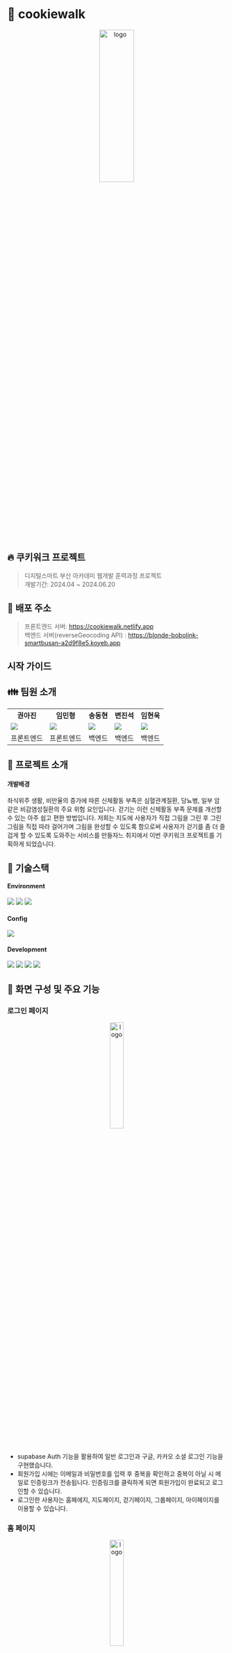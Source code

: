 # :cookie: cookiewalk
<p align="center">
  <img src="/cookiewalk/public/logo/logo.jpg" width="40%" height="30%" title="px(픽셀) 크기 설정"     alt="logo"></img>
</p>

## :fire: 쿠키워크 프로젝트 ##
> 디지털스마트 부산 아카데미 웹개발 훈력과정 프로젝트<br>
> 개발기간: 2024.04 ~ 2024.06.20

## :car: 배포 주소 ##
> 프론트엔드 서버: https://cookiewalk.netlify.app <br>
> 백엔드 서버(reverseGeocoding API) : https://blonde-bobolink-smartbusan-a2d9f8e5.koyeb.app

## 시작 가이드 ## 


## :family: 팀원 소개 ##
<table>
  <tr>
    <td><div align="center"><b>권아진</div></td>
    <td><div align="center"><b>임민형</div></td>
    <td><div align="center"><b>송동현</div></td>
    <td><div align="center"><b>변진석</div></td>
    <td><div align="center"><b>임현욱</div></td>
  </tr>
  <tr>
    <td><img src="/cookiewalk/public/images/권아진.png"></td>
    <td><img src="/cookiewalk/public/images/임민형.png"></td>
    <td><img src="/cookiewalk/public/images/송동현.png"></td>
    <td><img src="/cookiewalk/public/images/변진석.png"></td>
    <td><img src="/cookiewalk/public/images/임현욱.png"></td>
  </tr>
  <tr>
    <td><div align="center">프론트엔드</div></td>
    <td><div align="center">프론트엔드</div></td>
    <td><div align="center">백엔드</div></td>
    <td><div align="center">백엔드</div></td>
    <td><div align="center">백엔드</div></td>
  </tr>
</table>





## :loudspeaker: 프로젝트 소개 ##
#### 개발배경 ####  
좌식위주 생활, 비만율의 증가에 따른 신체활동 부족은 심혈관계질환, 당뇨병, 일부 암 같은 비감염성질환의 주요 위험 요인입니다. 걷기는 이런 신체활동 부족 문제를 개선할 수 있는 아주 쉽고 편한 방법입니다. 저희는 지도에 사용자가 직접 그림을 그린 후 그린 그림을 직접 따라 걸어가며 그림을 완성할 수 있도록 함으로써 사용자가 걷기를 좀 더 즐겁게 할 수 있도록 도와주는 서비스를 만들자느 취지에서 이번 쿠키워크 프로젝트를 기획하게 되었습니다.



## :wrench: 기술스택 ##
#### Environment ####
<div>
  <img src="https://img.shields.io/badge/visualstudiocode-007ACC?style=for-the-badge&logo=visualstudiocode&logoColor=white">
  <img src="https://img.shields.io/badge/git-F05032?style=for-the-badge&logo=git&logoColor=white">
  <img src="https://img.shields.io/badge/github-181717?style=for-the-badge&logo=github&logoColor=white">
</div>

#### Config ####
<div>
  <img src="https://img.shields.io/badge/npm-CB3837?style=for-the-badge&logo=npm&logoColor=white">
</div>

#### Development ####
<div>
  <img src="https://img.shields.io/badge/react-61DAFB?style=for-the-badge&logo=react&logoColor=white">
  <img src="https://img.shields.io/badge/javascript-F7DF1E?style=for-the-badge&logo=javascript&logoColor=white">
  <img src="https://img.shields.io/badge/node.js-5FA04E?style=for-the-badge&logo=node.js&logoColor=white">
  <img src="https://img.shields.io/badge/supabase-3FCF8E?style=for-the-badge&logo=supabase&logoColor=white">
</div>


## :mag_right: 화면 구성 및 주요 기능 ##
### 로그인 페이지 ### 
<p align="center">
  <img src="/readme_images/로그인페이지.jpg" width="25%" height="25%" title="px(픽셀) 크기 설정"     alt="logo"></img>
</p>

* supabase Auth 기능을 활용하여 일반 로그인과 구글, 카카오 소셜 로그인 기능을 구현했습니다.
* 회원가입 시에는 이메일과 비밀번호를 입력 후 중복을 확인하고 중복이 아닐 시 메일로 인증링크가 전송됩니다. 인증링크를 클릭하게 되면 회원가입이 완료되고 로그인할 수 있습니다.
* 로그인한 사용자는 홈페에지, 지도페이지, 걷기페이지, 그룹페이지, 마이페이지를 이용할 수 있습니다.

### 홈 페이지 ###
<p align="center">
  <img src="/readme_images/홈페이지.gif" width="25%" height="25%"title="px(픽셀) 크기 설정"alt="logo"></img>
</p>

* 사용자들이 자유롭게 게시글을 올리는 커뮤니티 페이지 입니다.
* 게시글을 일반 사진 게시글과 자신이 걸은 경로 그림 게시글을 올릴 수 있습니다.
* 사용자들을 게시된 게시글에 좋아요나 댓글을 입력할 수 있고 게시글 작성자 부분을 클릭시 해당 사용자의 프로필로 이동하여 팔로우할 수 있습니다.

### 맵 페이지 ###
<p align="center">
   <img src="/readme_images/맵페이지메뉴.gif" width="25%" height="25%"title="px(픽셀) 크기 설    `정"alt="logo"></img>
  <img src="/readme_images/맵페이지.gif" width="25%" height="25%"title="px(픽셀) 크기 설정"alt="logo"></img>
</p>

* 사용자들이 따라그릴 경로 그림을 검색하거나 그릴 수 있는 페이지 입니다.
* 처음 페이지로 이동시 현재 사용자의 위치에 있는 경로 그림들이 나열되고 지역, 거리, 난이도 별로 선택하거나 특정단어 입력 후 검색시 위치나 제목 중에 입력한 단어가 들어가 있는 경로 그림을 조회할 수 있습니다.
* 오른쪽 하단에 연필 아이콘을 선택하면 경로를 직접 그리고 저장할 수 있습니다.
* 좌표를 직접 손으로 찍어가며 그림을 그릴 수 있으며 선의 색상 선택해 사용자가 원하는 색상의 그림을 그릴 수 있습니다. 



### 걷기 페이지 ###

<p align="center">
  <img src="/readme_images/걷기페이지1.gif" width="25%" height="25%"title="px(픽셀) 크기 설정"alt="logo"></img>
   <img src="/readme_images/걷기페이지2.gif" width="25%" height="25%"title="px(픽셀) 크기 설정"alt="logo"></img>
</p>

* 걷기 페이지에서는 세가지 걷기를 지원합니다.
* 경로를 따라, 이어 걷는 경우 포인트에 도착할 때마다 포인트와 전 포인트와의 폴리라인이 진해져 현재 어디까지 진행 중인지 확인 할 수 있습니다.
* 경로 그림 없이 걷기의 경우 사용자의 실시간 위치 이동에 따른 폴리라인이 생성됩니다.
* 구글 TTS API를 활용해 다음 포인트에 좌회전, 우회전, 유턴의 방향전환이 있을 시 음성으로 안내해 주어 지도를 계속 보고 있지 않고도 그림을 그릴 수 있습니다.
* 500m 걷기 시마다 1포인트의 포인트를 획득할 수 있습니다. 

#### 경로 따라 걷기 ####
* 루트 버튼을 클릭해 경로를 불러온 후 걷기 시작 버튼을 클릭해 따라 그림을 그릴 수 있습니다.

#### 미완성 경로 이어 걷기 ####
* 미완성 경로 버튼을 클릭해 미완성한 걷기 기록을 불러와 이어서 그릴 수 있습니다.

#### 경로 그림 없이 걷기 ####
* 루트나 미완성 루트 선택없이 시작할 시 백지 상태로 그림을 그릴 수 있습니다.

<br>
<br>

### 그룹 메뉴 및 만들기 페이지 ### 
#### 그룹조회 및 만들기 ####
<p align="center">
  <img src="/readme_images/그룹메뉴.jpg" width="25%" height="25%"title="px(픽셀) 크기 설정"alt="logo"></img>
  <img src="/readme_images/그룹메뉴2.jpg" width="25%" height="25%"title="px(픽셀) 크기 설정"alt="logo"></img>
</p>

* 사용자들이 그룹을 만들어 협력하여 그림을 완성할 수 있는 페이지 입니다.
* 그룹 조회를 통해 사용자가 함께하고 싶은 그룹을 선택하고 가입하기 버튼을 클릭해 가입할 수 있습니다. 
* 사용자가 경로 그림을 그려 그룹을 만들 수 있습니다.
* 최대 5명 까지의 함께 그림을 그릴 인원수를 지정하고 인원수 만큼의 서로 다른 경로를 그려 좀 혼자 걸을 때보다 좀 더 완성도 높은 그림을 그릴 수 있습니다.
* 구역 별로 원하는 색을 지정할 수 있습니다. 


#### 가입한 그룹 상세 페이지 ####
<p align="center">
  <img src="/readme_images/그룹메뉴3.jpg" width="25%" height="25%"title="px(픽셀) 크기 설정"alt="logo"></img>
</p>

* 가입한 그룹의 상세 페이지 입니다.
* 현재 그림의 진행 상황과 담당 경로를 선택할 수 있습니다.
* 구역별로 완성도가 퍼센트로 표시되고 지도에서도 걷기 진행률에 따라 투명도를 조절해 한눈에 확인할 수 있도록 하였습니다. 
* 경로 선택 후 걷기 시작 버튼을 클릭해 걷기를 시작할 수 있습니다. 

#### 걷기 완료 및 게시글 작성 ####
<p align="center">
  <img src="/readme_images/그룹4.jpg" width="25%" height="25%"title="px(픽셀) 크기 설정"alt="logo"></img>
  <img src="/readme_images/그룹5.jpg" width="25%" height="25%"title="px(픽셀) 크기 설정"alt="logo"></img>
</p>

* 그룹 모두 걷기를 완료하면 걷기 시작버튼이 걷기 완료 버튼으로 바뀌고 클릭시 그룹 경로 게시글을 작성 할 수 있습니다.

<br>


### 마이페이지 ### 
<p align="center">
  <img src="/readme_images/마이페이지.gif" width="25%" height="25%"title="px(픽셀) 크기 설정"alt="logo"></img>
  <img src="/readme_images/상점.gif" width="25%" height="25%"title="px(픽셀) 크기 설정"alt="logo"></img>
</p

* 사용자의 정보를 확인할 수 있는 페이지 입니다.
* 사진, 닉네임, 이름 등 프로필 정보를 변경할 수 있고 완성한 경로를 확인할 수 있습니다.
* 그래프를 통해 주, 월, 년 별로 사용자의 걸은 거리를 확인 할 수 있습니다.
* 우측 상단의 나의 포인트를 클릭해 상점으로 이동할 수 있고 아바타나 커피 같은 상품을 구매할 수 있습니다.

### :movie_camera: 시연동영상 
[![Video Label](/readme_images/시연영상스크린샷.png)](https://youtu.be/prmDZ0I3IAY)


## :pushpin: 기여도와 역할 ##
저는 이번 프로젝트에서 백엔드를 맡았습니다. 그중에서도 
* 데이터베이스 설계
* supabase Auth 기능을 활용한 로그인(일반, 구글, 카카오)
* Naver Web Dynamic Map API, react-naver-map API를 활용한 지도 호출,
* Naver ReverseGeocoding API, Nodejs를 이용한 좌표 주소 변환
* 경로 및 기록 데이터 관리 및 처리
* Geolocation API를 이용한 산책기능 구현
* 백터의 내적과 외적을 활용한 경로 분석 및 Googel TTS API 를 이용한 음성안내 기능 구현
의 역할을 수행하였습니다.

저희는 supabase라는 백엔드 플랫폼을 사용해서 프로젝트를 진행하였습니다. supabase는 database, auth, storage, realTime 같은 백엔드를 위한 다양한 기능들이 있으며 서버리스 환경을 제공합니다. 하지만 리버스지오코딩 API는 서버프로그래밍이서만 사용이 가능하기 때문에 리버스지오코딩 API을 제외한 모든 백엔드 기능들은 react에서 구현하였습니다. 

## 개선하고 싶은 점 ##

## :trophy: 결과 및 성과 ## 
<p align="center">
  <img src="/readme_images/상장회전.jpg"  width="90%" height="90%"title="px(픽셀) 크기 설정"alt="logo"></img>
</p>

쿠키워크 프로젝트는 디지털스마트부산 아카데미에서 운영하는 제 4기 SW전문인재양성 교육과정에서 진행하였습니다. 모두가 열심히 프로젝트를 수행한 결과 2등인 우수상을 수상할 수 있었습니다.


## :pencil: 소감 및 느낀점 ##
저를 포함한 팀원들 모두 비전공자이고 개발관련 프로젝트 경험이 부족하다보니 프로젝트 주제 선정, 구현 기능 정의 및 구현 방법 등 애플리케이션 구현을 위해 결정해야 하는 것들을 결정하는 것들 부터 프로젝트를 진행하면서 생기는 예상치 못한 오류들 까지 있어서 많은 어려움을 겪었습니다. 하지만 모두 함께 고민하고 소통하면서 문제들을 해결해 나갔고 프로젝트를 진행하여 좋은 결과를 얻으면서 저의 첫 번째 프로젝트를 마무리 할 수 있었습니다. <br>
개발자가 되고 싶은 마음과 나의 열정을 확인할 수 있었던 시간이었고 아직 부족한 것이 많은 만큼 더 열심히 공부해 개발자로써 필요한 능력을 쌓아 좋은 개발자가 되도록 노력할 것입니다. 

#### 그외 



클라이언트,서버 동시 실행 시키는 법
1.현재 디렉터리 server로 변경 cd server
2.npm run start 

서버만 실행 시키려면
1.현재 디렉터리 server  cd server
2.nodemon server.js    or   npm run server

*cd server에서 npm run client해서 클라만 실행 가능

